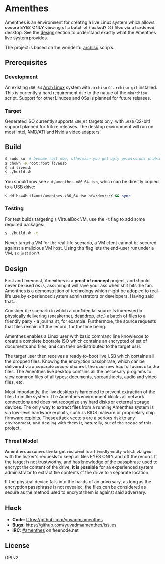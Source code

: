 # Amenthes

Amenthes is an environment for creating a live Linux system which allows secure EYES ONLY viewing of a batch of (leaked? :smirk:) files via a hardened desktop. See the [design](#design) section to understand exactly what the Amenthes live system provides.

The project is based on the wonderful [archiso](https://wiki.archlinux.org/index.php/Archiso) scripts.

## Prerequisites

### Development

An existing `x86_64` [Arch Linux](https://www.archlinux.org/) system with `archiso` or `archiso-git` installed. This is currently a hard requirement due to the nature of the `mkarchiso` script. Support for other Linuces and OSs is planned for future releases.

### Target

Generated ISO currently supports `x86_64` targets only, with `i686` (32-bit) support planned for future releases. The desktop environment will run on most Intel, AMD/ATI and Nvidia video adapters.

## Build

```bash
$ sudo su  # become root now, otherwise you get ugly permissions problems
$ chown -R root:root liveusb
$ cd liveusb
$ ./build.sh
```

You should now see `out/amenthes-x86_64.iso`, which can be directly copied to a USB drive:

```bash
$ dd bs=4M if=out/amenthes-x86_64.iso of=/dev/sdX && sync
```

### Testing

For test builds targeting a VirtualBox VM, use the `-t` flag to add some required packages:

```bash
$ ./build.sh -t
```

Never target a VM for the real-life scenario, a VM client cannot be secured against a malicious VM host. Using this flag lets the end-user run under a VM, so just don't.

## Design

First and foremost, Amenthes is a **proof of concept** project, and should never be used *as is*, assuming it will save your ass when shit hits the fan. Amenthes is a demonstration of technology which might be adopted to real-life use by experienced system administrators or developers. Having said that...

Consider the scenario in which a confidential source is interested in physically delivering (sneakernet, deaddrop, etc.) a batch of files to a friendly party - a journalist, for example. Furthermore, the source requests that files remain off the record, for the time being.

Amenthes enables a Linux user with basic command line knowledge to create a complete bootable ISO which contains an encrypted of set of documents and files, and can then be distributed to the target user.

The target user then receives a ready-to-boot live USB which contains all the dropped files. Knowing the encryption passphrase, which can be delivered via a separate secure channel, the user now has full access to the files. The Amenthes live desktop contains all the neccesary programs to view common files of all types: documents, spreadsheets, audio and video files, etc.

Most importantly, the live desktop is hardened to prevent extraction of the files from the system. The Amenthes environment blocks all network connections and does not recognize any hard disks or external storage devices. The only way to extract files from a running Amenthes system is via low-level hardware exploits, such as BIOS malware or proprietary chip firmware exploits. These attack vectors are a serious risk to any environment, and dealing with them is, naturally, out of the scope of this project.

### Threat Model

Amenthes assumes the target recipient is a friendly entity which obliges with the leaker's requests to keep all files EYES ONLY and off the record. If the target is not trustworthy, and has knowledge of the passphrase used to encrypt the content of the drive, **it is possible** for an experienced system administrator to extract the contents of the drive to a separate location.

If the physical device falls into the hands of an adversary, as long as the encryption passphrase is not revealed, the files can be considered as secure as the method used to encrypt them is against said adversary.

## Hack

 - **Code**: https://github.com/yuvadm/amenthes
 - **Bugs**: https://github.com/yuvadm/amenthes/issues
 - **IRC**: [#amenthes](https://webchat.freenode.net/?channels=amenthes) on freenode.net

## License

GPLv2
